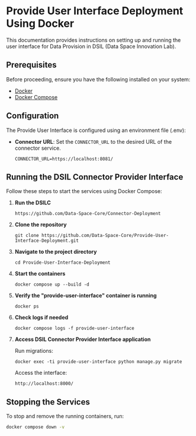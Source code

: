# Provide User Interface Deployment Using Docker

This documentation provides instructions on setting up and running the user interface for Data Provision in DSIL (Data Space Innovation Lab).


## Prerequisites
Before proceeding, ensure you have the following installed on your system:

- [Docker](https://www.docker.com/)
- [Docker Compose](https://docs.docker.com/compose/)

## Configuration
The Provide User Interface is configured using an environment file (.env): 
- **Connector URL**: Set the `CONNECTOR_URL` to the desired URL of the connector service.
  ```env
  CONNECTOR_URL=https://localhost:8081/
  ```

## Running the DSIL Connector Provider Interface
Follow these steps to start the services using Docker Compose:

1. **Run the DSILC**
   ```
   https://github.com/Data-Space-Core/Connector-Deployment
   ```
3. **Clone the repository**
   ```
   git clone https://github.com/Data-Space-Core/Provide-User-Interface-Deployment.git
   ```
4. **Navigate to the project directory**
   ```
   cd Provide-User-Interface-Deployment
   ```
5. **Start the containers**
   ```
   docker compose up --build -d
   ```
6. **Verify the "provide-user-interface" container is running**
   ```
   docker ps
   ```
7. **Check logs if needed**
   ```
   docker compose logs -f provide-user-interface
   ```
   
8. **Access DSIL Connector Provider Interface application**

   Run migrations:
   ```
   docker exec -ti provide-user-interface python manage.py migrate
   ```
   
   Access the interface:
   ```
   http://localhost:8000/
   ```

## Stopping the Services
To stop and remove the running containers, run:
```sh
docker compose down -v
```

